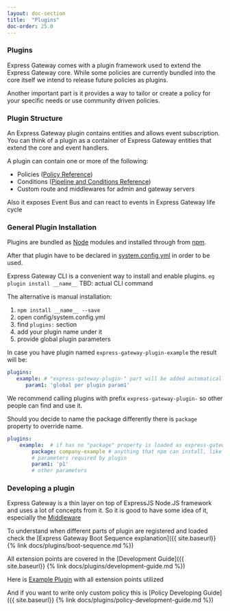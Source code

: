```yaml
---
layout: doc-section
title:  "Plugins"
doc-order: 25.0
---
```

### Plugins

Express Gateway comes with a plugin framework used to extend the Express Gateway core. 
While some policies are currently bundled into the core itself we intend to release future policies as plugins. 

Another important part is it provides a way to tailor or create a policy for your specific needs or use community driven policies.  

### Plugin Structure

An Express Gateway plugin contains entities and allows event subscription. You can think of a plugin as a container of Express Gateway entities that extend the core and event handlers.

A plugin can contain one or more of the following:
* Policies ([Policy Reference](./policies))
* Conditions ([Pipeline and Conditions Reference](./configuration/policies))
* Custom route and middlewares for admin and gateway servers

Also it exposes Event Bus and can react to events in Express Gateway life cycle

### General Plugin Installation

Plugins are bundled as [Node](http://www.nodejs.org) modules and installed through from [npm](https://www.npmjs.com). 

After that plugin have to be declared in [system.config.yml](./configuration/system.config.yml) in order to be used. 

Express Gateway CLI is a convenient way to install and enable plugins. 
`eg plugin install __name__`
TBD: actual CLI command 

The alternative is manual installation:

1. `npm install __name__ --save`
2. open config/system.config.yml 
3. find `plugins:` section
4. add your plugin name under it 
5. provide global plugin parameters 

In case you have plugin named `express-gateway-plugin-example` the result will be:

```yml
plugins:
   example: # "express-gateway-plugin-" part will be added automatically
      param1: 'global per plugin param1'
```

We recommend calling plugins with prefix `express-gateway-plugin-` so other people can find and use it. 

Should you decide to name the package differently there is `package` property to override name. 

```yml
plugins:
    example:  # if has no "package" property is loaded as express-gateway-plugin-example
        package: company-example # anything that npm can install, like git url etc.
        # parameters required by plugin 
        param1: 'p1'
        # other parameters 

```

### Developing a plugin
Express Gateway is a thin layer on top of ExpressJS Node.JS framework and uses a lot of concepts from it. So it is good to have some idea of it, especially the [Middleware](http://expressjs.com/en/guide/writing-middleware.html)

To understand when different parts of plugin are registered and loaded check the [Express Gateway Boot Sequence explanation]({{ site.baseurl}} {% link docs/plugins/boot-sequence.md %})

All extension points are covered in the
[Development Guide]({{ site.baseurl}} {% link docs/plugins/development-guide.md %})

Here is [Example Plugin](https://github.com/ExpressGateway/express-gateway-plugin-example) with all extension points utilized 

And if you want to write only custom policy this is [Policy Developing Guide]({{ site.baseurl}} {% link docs/plugins/policy-development-guide.md %})
